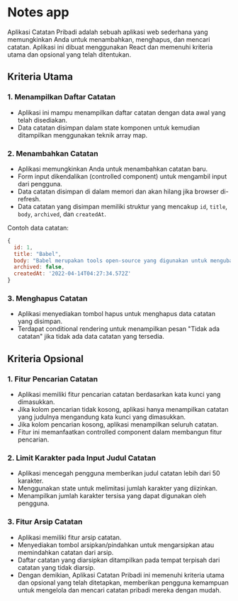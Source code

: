 # Notes app

Aplikasi Catatan Pribadi adalah sebuah aplikasi web sederhana yang memungkinkan Anda untuk menambahkan, menghapus, dan mencari catatan. Aplikasi ini dibuat menggunakan React dan memenuhi kriteria utama dan opsional yang telah ditentukan.

## Kriteria Utama

### 1. Menampilkan Daftar Catatan
- Aplikasi ini mampu menampilkan daftar catatan dengan data awal yang telah disediakan.
- Data catatan disimpan dalam state komponen untuk kemudian ditampilkan menggunakan teknik array map.

### 2. Menambahkan Catatan
- Aplikasi memungkinkan Anda untuk menambahkan catatan baru.
- Form input dikendalikan (controlled component) untuk mengambil input dari pengguna.
- Data catatan disimpan di dalam memori dan akan hilang jika browser di-refresh.
- Data catatan yang disimpan memiliki struktur yang mencakup `id`, `title`, `body`, `archived`, dan `createdAt`.

Contoh data catatan:
```javascript
{
  id: 1,
  title: "Babel",
  body: "Babel merupakan tools open-source yang digunakan untuk mengubah sintaks ECMAScript 2015+ menjadi sintaks yang didukung oleh JavaScript engine versi lama. Babel sering dipakai ketika kita menggunakan sintaks terbaru termasuk sintaks JSX.",
  archived: false,
  createdAt: '2022-04-14T04:27:34.572Z'
} 
```
### 3. Menghapus Catatan

- Aplikasi menyediakan tombol hapus untuk menghapus data catatan yang disimpan.
- Terdapat conditional rendering untuk menampilkan pesan "Tidak ada catatan" jika tidak ada data catatan yang tersedia.
## Kriteria Opsional
### 1. Fitur Pencarian Catatan
- Aplikasi memiliki fitur pencarian catatan berdasarkan kata kunci yang dimasukkan.
- Jika kolom pencarian tidak kosong, aplikasi hanya menampilkan catatan yang judulnya mengandung kata kunci yang dimasukkan.
- Jika kolom pencarian kosong, aplikasi menampilkan seluruh catatan.
- Fitur ini memanfaatkan controlled component dalam membangun fitur pencarian.
### 2. Limit Karakter pada Input Judul Catatan
- Aplikasi mencegah pengguna memberikan judul catatan lebih dari 50 karakter.
- Menggunakan state untuk melimitasi jumlah karakter yang diizinkan.
- Menampilkan jumlah karakter tersisa yang dapat digunakan oleh pengguna.
### 3. Fitur Arsip Catatan
- Aplikasi memiliki fitur arsip catatan.
- Menyediakan tombol arsipkan/pindahkan untuk mengarsipkan atau memindahkan catatan dari arsip.
- Daftar catatan yang diarsipkan ditampilkan pada tempat terpisah dari catatan yang tidak diarsip.
- Dengan demikian, Aplikasi Catatan Pribadi ini memenuhi kriteria utama dan opsional yang telah ditetapkan, memberikan pengguna kemampuan untuk mengelola dan mencari catatan pribadi mereka dengan mudah.
